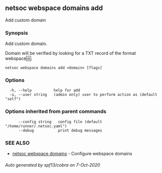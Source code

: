 ## netsoc webspace domains add

Add custom domain

### Synopsis

Add custom domain.

Domain will be verified by looking for a TXT record of the format
webspace:id:<user id>.


```
netsoc webspace domains add <domain> [flags]
```

### Options

```
  -h, --help          help for add
  -u, --user string   (admin only) user to perform action as (default "self")
```

### Options inherited from parent commands

```
      --config string   config file (default "/home/runner/.netsoc.yaml")
      --debug           print debug messages
```

### SEE ALSO

* [netsoc webspace domains](netsoc_webspace_domains.md)	 - Configure webspace domains

###### Auto generated by spf13/cobra on 7-Oct-2020
